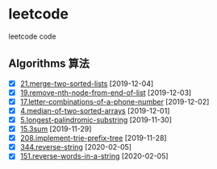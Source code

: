 # leetcode

leetcode code

## Algorithms 算法

- [X] [21.merge-two-sorted-lists](algorithms/21) [2019-12-04]
- [X] [19.remove-nth-node-from-end-of-list](algorithms/19) [2019-12-03]
- [X] [17.letter-combinations-of-a-phone-number](algorithms/17) [2019-12-02]
- [X] [4.median-of-two-sorted-arrays](algorithms/4) [2019-12-01]
- [X] [5.longest-palindromic-substring](algorithms/5) [2019-11-30]
- [X] [15.3sum](algorithms/15) [2019-11-29]
- [X] [208.implement-trie-prefix-tree](algorithms/208) [2019-11-28]
- [X] [344.reverse-string](algorithms/344) [2020-02-05]
- [X] [151.reverse-words-in-a-string](algorithms/151) [2020-02-05]
